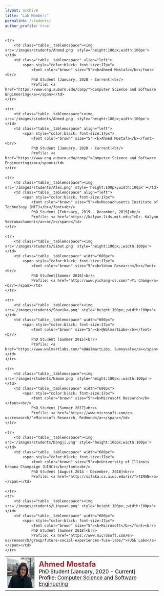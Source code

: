 ```yaml
---
layout: archive
title: "Lab Members"
permalink: /students/
author_profile: true
---
```



<table class="table__tablenospace">
	<tr>
		<td class="table__tablenospace"><img src='/images/students/Ahmed.png' style='height:100px;width:100px'></td>
		<td class="table__tablenospace" align="left">
			<span style="color:black; font-size:17px"> 
				<font color="brown" size="5"><b>Ahmed Mostafa</b></font><br/>
				PhD Student [January, 2020 - Current]<br/>
				Profile: <a href="https://www.eng.auburn.edu/comp/">Computer Science and Software Engineering</a></span></td>
 	</tr>
	
	<tr>
		<td class="table__tablenospace"><img src='/images/students/Ahmed.png' style='height:100px;width:100px'></td>
		<td class="table__tablenospace" align="left">
			<span style="color:black; font-size:17px"> 
				<font color="brown" size="5"><b>Ahmed Mostafa</b></font><br/>
				PhD Student [January, 2020 - Current]<br/>
				Profile: <a href="https://www.eng.auburn.edu/comp/">Computer Science and Software Engineering</a></span></td>
 	</tr>
	
	<tr>
		<td class="table__tablenospace"><img src='/images/students/Ahmed.png' style='height:100px;width:100px'></td>
		<td class="table__tablenospace" align="left">
			<span style="color:black; font-size:17px"> 
				<font color="brown" size="5"><b>Ahmed Mostafa</b></font><br/>
				PhD Student [January, 2020 - Current]<br/>
				Profile: <a href="https://www.eng.auburn.edu/comp/">Computer Science and Software Engineering</a></span></td>
 	</tr>
	
	<tr>
		<td class="table__tablenospace"><img src='/images/students/Alex.png' style='height:100px;width:100px'></td>
		<td class="table__tablenospace" align="left">
			<span style="color:black; font-size:17px"> 
				<font color="brown" size="5"><b>Massachusetts Institute of Technology (MIT)</b></font><br/>
				PhD Student [February, 2019 - December, 2019]<br/>
				Profile: <a href="https://kalyan.lids.mit.edu/">Dr. Kalyan Veeramachaneni</a><br/></span></td>
 	</tr>
	
	<tr>
		<td class="table__tablenospace"><img src='/images/students/Sibat.png' style='height:100px;;width:100px'></td>
		<td class="table__tablenospace" width="600px">
			<span style="color:black; font-size:17px"> 
				<font color="brown" size="5"><b>Yahoo Research</b></font><br/>
				PhD Student[Summer 2016]<br/>
				Profile: <a href="http://www.yichang-cs.com/">Yi Chang</a><br/></span></td>
 	</tr>
	
	<tr>
		<td class="table__tablenospace"><img src='/images/students/Souvika.png' style='height:100px;;width:100px'></td>
		<td class="table__tablenospace" width="600px">
			<span style="color:black; font-size:17px"> 
				<font color="brown" size="5"><b>@WalmartLabs</b></font><br/>
				PhD Student [Summer 2015]<br/>
				Profile: <a href="https://www.walmartlabs.com/">@WalmartLabs, Sunnyvale</a></span></td>
 	</tr>
	
	<tr>
		<td class="table__tablenospace"><img src='/images/students/Naman.png' style='height:100px;;width:100px'></td>
		<td class="table__tablenospace" width="600px">
			<span style="color:black; font-size:17px"> 
				<font color="brown" size="5"><b>Microsoft Research</b></font><br/>
				PhD Student [Summer 2017]<br/>
				Profile: <a href="https://www.microsoft.com/en-us/research/">Microsoft Research, Redmond</a></span></td>
 	</tr>
	
	<tr>
		<td class="table__tablenospace"><img src='/images/students/Dongji.png' style='height:100px;width:100px'></td>
		<td class="table__tablenospace" width="600px">
			<span style="color:black; font-size:17px"> 
				<font color="brown" size="5"><b>University of Illinois Urbana Champaign (UIUC)</b></font><br/>
				PhD Student [August,2014 - December, 2018]<br/>
				Profile: <a href="http://sifaka.cs.uiuc.edu/ir/">TIMAN</a></span></td>
    		
 	</tr>
	<tr>
		<td class="table__tablenospace"><img src='/images/students/Linyuan.png' style='height:100px;;width:100px'></td>
		<td class="table__tablenospace" width="600px">
			<span style="color:black; font-size:17px"> 
				<font color="brown" size="5"><b>Microsoft</b></font><br/>
				PhD Student [Summer 2018]<br/>
				Profile: <a href="https://www.microsoft.com/en-us/research/group/future-social-experiences-fuse-labs/">FUSE Labs</a></span></td>
 	</tr>
	
</table>




